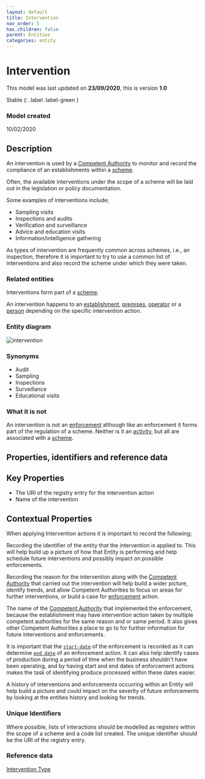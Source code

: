 ```yaml
---
layout: default
title: Intervention
nav_order: 5
has_children: false
parent: Entities
categories: entity
---
```

# Intervention

This model was last updated on **23/09/2020**, this is version **1.0**

Stable
{: .label .label-green }

### Model created
10/02/2020

## Description
An intervention is used by a [Competent Authority](/enterprise-data-models/entities/competent-authority.html) to monitor and record the compliance of an establishments within a [scheme](/enterprise-data-models/entities/scheme.html).

Often, the available interventions under the scope of a scheme will be laid out in the legislation or policy documentation.

Some examples of interventions include;
*   Sampling visits
*   Inspections and audits
*   Verification and surveillance
*   Advice and education visits
*   Information/intelligence gathering

As types of intervention are frequently common across schemes, i.e., an inspection, therefore it is important to try to use a common list of interventions and also record the scheme under which they were taken.

### Related entities
Interventions form part of a [scheme](/enterprise-data-models/entities/scheme.html).

An intervention happens to an [establishment](/enterprise-data-models/entities/establishment.html), [premises](/enterprise-data-models/entities/premises.html), [operator](/enterprise-data-models/entities/operator.html) or a [person](/enterprise-data-models/entities/person.html) depending on the specific intervention action.

### Entity diagram
![intervention](/enterprise-data-models/entities/diagrams/Intervention.png)

### Synonyms
*   Audit
*   Sampling
*   Inspections
*   Surveillance
*   Educational visits

### What it is not
An intervention is not an [enforcement](/enterprise-data-models/entities/enforcement.html) although like an enforcement it forms part of the regulation of a scheme.  Neither is it an [activity](/enterprise-data-models/entities/activity.html), but all are associated with a [scheme](/enterprise-data-models/entities/scheme.html).

## Properties, identifiers and reference data

## Key Properties
*   The URI of the registry entry for the intervention action
*   Name of the intervention

## Contextual Properties
When applying Intervention actions it is important to record the following;

Recording the identifier of the entity that the intervention is applied to. This will help build up a picture of how that Entity is performing and help schedule future interventions and possibly impact on possible enforcements.

Recording the reason for the intervention along with the [Competent Authority](/enterprise-data-models/entities/competent-authority.html) that carried out the intervention will help build a wider picture, identify trends, and allow Competent Authorities to focus on areas for further interventions, or build a case for [enforcement](/enterprise-data-models/entities/enforcement.html) action.

The name of the [Competent Authority](/enterprise-data-models/entities/competent-authority.html) that implemented the enforcement, because the establishment may have intervention action taken by multiple competent authorities for the same reason and or same period.  It also gives other Competent Authorities a place to go to for further information for future interventions and enforcements.

It is important that the [`start-date`](/enterprise-data-models/patterns/date-and-time.html#start-date) of the enforcement is recorded as it can determine [`end date`](/enterprise-data-models/patterns/date-and-time.html#end-date) of an enforcement action. It can also help identify cases of production during a period of time when the business shouldn't have been operating, and by having start and end dates of enforcement actions makes the task of identifying produce processed within these dates easier.

A history of interventions and enforcements occurring within an Entity will help build a picture and could impact on the severity of future enforcements by looking at the entities history and looking for trends.

### Unique Identifiers
Where possible, lists of interactions should be modelled as registers within the scope of a scheme and a code list created. The unique identifier should be the URI of the registry entry.

### Reference data
[Intervention Type](https://data.food.gov.uk/codes/enforcement-monitoring/_intervention-type)
